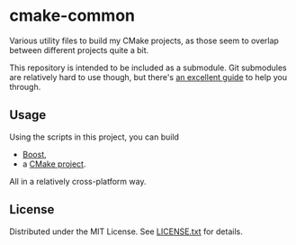 cmake-common
============

Various utility files to build my CMake projects, as those seem to overlap
between different projects quite a bit.

This repository is intended to be included as a submodule.
Git submodules are relatively hard to use though, but there's [an excellent
guide] to help you through.

[an excellent guide]: https://medium.com/@porteneuve/mastering-git-submodules-34c65e940407

Usage
-----

Using the scripts in this project, you can build

* [Boost],
* a [CMake project].

All in a relatively cross-platform way.

[Boost]: boost/build/README.md
[CMake project]: cmake/build/README.md

License
-------

Distributed under the MIT License.
See [LICENSE.txt] for details.

[LICENSE.txt]: LICENSE.txt
